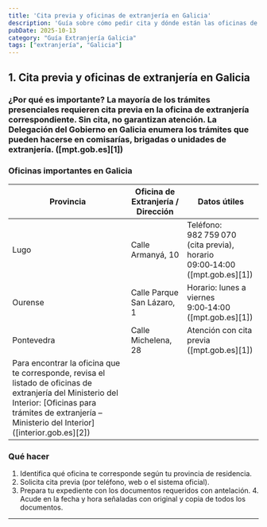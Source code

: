 ```yaml
---
title: 'Cita previa y oficinas de extranjería en Galicia'
description: 'Guía sobre cómo pedir cita y dónde están las oficinas de extranjería en Galicia.'
pubDate: 2025-10-13
category: "Guía Extranjería Galicia"
tags: ["extranjería", "Galicia"]
---
```


## 1. Cita previa y oficinas de extranjería en Galicia

### ¿Por qué es importante? La mayoría de los trámites presenciales requieren **cita previa** en la oficina de extranjería correspondiente. Sin cita, no garantizan atención. La Delegación del Gobierno en Galicia enumera los trámites que pueden hacerse en comisarías, brigadas o unidades de extranjería. ([mpt.gob.es][1])

### Oficinas importantes en Galicia

| Provincia | Oficina de Extranjería / Dirección | Datos útiles |
| ---------- | ---------------------------------- | -------------------------------------------------------------------------- |
| Lugo | Calle Armanyá, 10 | Teléfono: 982 759 070 (cita previa), horario 09:00‑14:00 ([mpt.gob.es][1]) |
| Ourense | Calle Parque San Lázaro, 1 | Horario: lunes a viernes 9:00‑14:00 ([mpt.gob.es][1]) |
| Pontevedra | Calle Michelena, 28 | Atención con cita previa ([mpt.gob.es][1]) 
| Para encontrar la oficina que te corresponde, revisa el listado de oficinas de extranjería del Ministerio del Interior: [Oficinas para trámites de extranjería – Ministerio del Interior] ([interior.gob.es][2]) 

### Qué hacer 
1. Identifica qué oficina te corresponde según tu provincia de residencia. 
2. Solicita cita previa (por teléfono, web o el sistema oficial). 
3. Prepara tu expediente con los documentos requeridos con antelación. 4. Acude en la fecha y hora señaladas con original y copia de todos los documentos.
 ---
